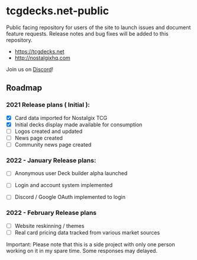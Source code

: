 # tcgdecks.net-public
Public facing repository for users of the site to launch issues and document feature requests.  Release notes and bug fixes will be added to this repository.

* https://tcgdecks.net
* http://nostalgixhq.com

Join us on [Discord](https://discord.gg/KWQrRE867Z)!

## Roadmap 

### 2021 Release plans ( Initial ):

 * [x] Card data imported for Nostalgix TCG
 * [x] Initial decks display made available for consumption
 * [ ] Logos created and updated
 * [ ] News page created
 * [ ] Community news page created 

### 2022 - January Release plans:
 * [ ] Anonymous user Deck builder alpha launched
 * [ ] Login and account system implemented
 * [ ] Discord / Google OAuth implemented to login


### 2022 - February Release plans
 * [ ] Website reskinning / themes
 * [ ] Real card pricing data tracked from various market sources

Important: Please note that this is a side project with only one person working on it in my spare time.  Some responses may delayed.
